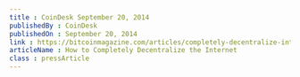 ```yaml
---
title : CoinDesk September 20, 2014
publishedBy : CoinDesk
publishedOn : September 20, 2014
link : https://bitcoinmagazine.com/articles/completely-decentralize-internet-1410373821/
articleName : How to Completely Decentralize the Internet
class : pressArticle
---
```

